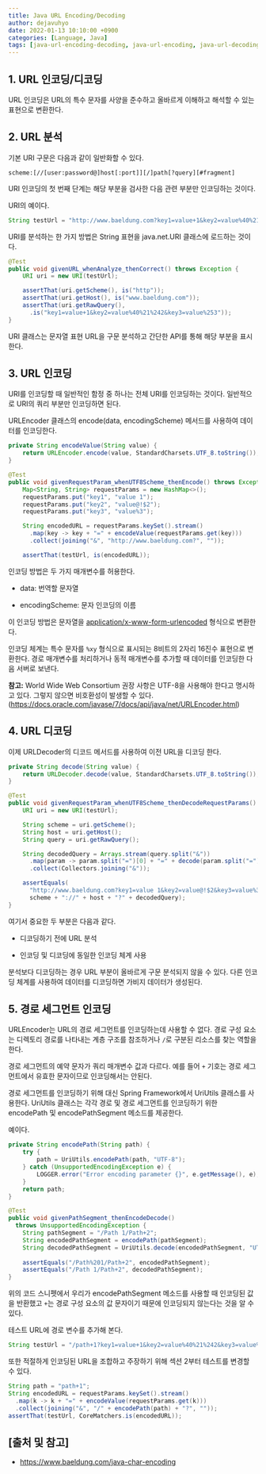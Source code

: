 ```yaml
---
title: Java URL Encoding/Decoding
author: dejavuhyo
date: 2022-01-13 10:10:00 +0900
categories: [Language, Java]
tags: [java-url-encoding-decoding, java-url-encoding, java-url-decoding, url-encoding-decoding, encoding-decoding, url-encoding, url-decoding, encoding, decoding, 자바-url-인코딩-디코딩, 자바-인코딩-디코딩, 인코딩, 디코딩, url-인코딩, url-디코딩, 인코딩-디코딩]
---
```


## 1. URL 인코딩/디코딩
URL 인코딩은 URL의 특수 문자를 사양을 준수하고 올바르게 이해하고 해석할 수 있는 표현으로 변환한다.

## 2. URL 분석
기본 URI 구문은 다음과 같이 일반화할 수 있다.

```text
scheme:[//[user:password@]host[:port]][/]path[?query][#fragment]
```

URI 인코딩의 첫 번째 단계는 해당 부분을 검사한 다음 관련 부분만 인코딩하는 것이다.

URI의 예이다.

```java
String testUrl = "http://www.baeldung.com?key1=value+1&key2=value%40%21%242&key3=value%253";
```

URI를 분석하는 한 가지 방법은 String 표현을 java.net.URI 클래스에 로드하는 것이다.

```java
@Test
public void givenURL_whenAnalyze_thenCorrect() throws Exception {
    URI uri = new URI(testUrl);

    assertThat(uri.getScheme(), is("http"));
    assertThat(uri.getHost(), is("www.baeldung.com"));
    assertThat(uri.getRawQuery(),
      .is("key1=value+1&key2=value%40%21%242&key3=value%253"));
}
```

URI 클래스는 문자열 표현 URL을 구문 분석하고 간단한 API를 통해 해당 부분을 표시한다.

## 3. URL 인코딩
URI를 인코딩할 때 일반적인 함정 중 하나는 전체 URI를 인코딩하는 것이다. 일반적으로 URI의 쿼리 부분만 인코딩하면 된다.

URLEncoder 클래스의 encode(data, encodingScheme) 메서드를 사용하여 데이터를 인코딩한다.

```java
private String encodeValue(String value) {
    return URLEncoder.encode(value, StandardCharsets.UTF_8.toString());
}

@Test
public void givenRequestParam_whenUTF8Scheme_thenEncode() throws Exception {
    Map<String, String> requestParams = new HashMap<>();
    requestParams.put("key1", "value 1");
    requestParams.put("key2", "value@!$2");
    requestParams.put("key3", "value%3");

    String encodedURL = requestParams.keySet().stream()
      .map(key -> key + "=" + encodeValue(requestParams.get(key)))
      .collect(joining("&", "http://www.baeldung.com?", ""));

    assertThat(testUrl, is(encodedURL));
```

인코딩 방법은 두 가지 매개변수를 허용한다.

* data: 번역할 문자열

* encodingScheme: 문자 인코딩의 이름

이 인코딩 방법은 문자열을 [application/x-www-form-urlencoded](https://www.w3.org/TR/html401/interact/forms.html#h-17.13.4.1) 형식으로 변환한다.

인코딩 체계는 특수 문자를 ```%xy``` 형식으로 표시되는 8비트의 2자리 16진수 표현으로 변환한다. 경로 매개변수를 처리하거나 동적 매개변수를 추가할 때 데이터를 인코딩한 다음 서버로 보낸다.

__참고:__ World Wide Web Consortium 권장 사항은 UTF-8을 사용해야 한다고 명시하고 있다. 그렇지 않으면 비호환성이 발생할 수 있다. (https://docs.oracle.com/javase/7/docs/api/java/net/URLEncoder.html)

## 4. URL 디코딩
이제 URLDecoder의 디코드 메서드를 사용하여 이전 URL을 디코딩 한다.

```java
private String decode(String value) {
    return URLDecoder.decode(value, StandardCharsets.UTF_8.toString());
}

@Test
public void givenRequestParam_whenUTF8Scheme_thenDecodeRequestParams() {
    URI uri = new URI(testUrl);

    String scheme = uri.getScheme();
    String host = uri.getHost();
    String query = uri.getRawQuery();

    String decodedQuery = Arrays.stream(query.split("&"))
      .map(param -> param.split("=")[0] + "=" + decode(param.split("=")[1]))
      .collect(Collectors.joining("&"));

    assertEquals(
      "http://www.baeldung.com?key1=value 1&key2=value@!$2&key3=value%3",
      scheme + "://" + host + "?" + decodedQuery);
}
```

여기서 중요한 두 부분은 다음과 같다.

* 디코딩하기 전에 URL 분석

* 인코딩 및 디코딩에 동일한 인코딩 체계 사용

분석보다 디코딩하는 경우 URL 부분이 올바르게 구문 분석되지 않을 수 있다. 다른 인코딩 체계를 사용하여 데이터를 디코딩하면 가비지 데이터가 생성된다.

## 5. 경로 세그먼트 인코딩
URLEncoder는 URL의 경로 세그먼트를 인코딩하는데 사용할 수 없다. 경로 구성 요소는 디렉토리 경로를 나타내는 계층 구조를 참조하거나 ```/```로 구분된 리소스를 찾는 역할을 한다.

경로 세그먼트의 예약 문자가 쿼리 매개변수 값과 다르다. 예를 들어 ```+``` 기호는 경로 세그먼트에서 유효한 문자이므로 인코딩해서는 안된다.

경로 세그먼트를 인코딩하기 위해 대신 Spring Framework에서 UriUtils 클래스를 사용한다. UriUtils 클래스는 각각 경로 및 경로 세그먼트를 인코딩하기 위한 encodePath 및 encodePathSegment 메소드를 제공한다.

예이다.

```java
private String encodePath(String path) {
    try {
        path = UriUtils.encodePath(path, "UTF-8");
    } catch (UnsupportedEncodingException e) {
        LOGGER.error("Error encoding parameter {}", e.getMessage(), e);
    }
    return path;
}
```

```java
@Test
public void givenPathSegment_thenEncodeDecode() 
  throws UnsupportedEncodingException {
    String pathSegment = "/Path 1/Path+2";
    String encodedPathSegment = encodePath(pathSegment);
    String decodedPathSegment = UriUtils.decode(encodedPathSegment, "UTF-8");
    
    assertEquals("/Path%201/Path+2", encodedPathSegment);
    assertEquals("/Path 1/Path+2", decodedPathSegment);
}
```

위의 코드 스니펫에서 우리가 encodePathSegment 메소드를 사용할 때 인코딩된 값을 반환했고 ```+```는 경로 구성 요소의 값 문자이기 때문에 인코딩되지 않는다는 것을 알 수 있다.

테스트 URL에 경로 변수를 추가해 본다.

```java
String testUrl = "/path+1?key1=value+1&key2=value%40%21%242&key3=value%253";
```

또한 적절하게 인코딩된 URL을 조합하고 주장하기 위해 섹션 2부터 테스트를 변경할 수 있다.

```java
String path = "path+1";
String encodedURL = requestParams.keySet().stream()
  .map(k -> k + "=" + encodeValue(requestParams.get(k)))
  .collect(joining("&", "/" + encodePath(path) + "?", ""));
assertThat(testUrl, CoreMatchers.is(encodedURL));
```

## [출처 및 참고]
* <https://www.baeldung.com/java-char-encoding>
